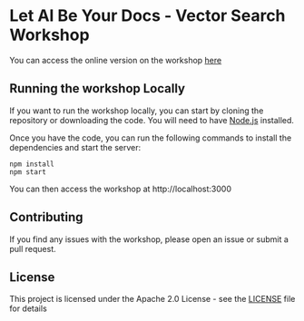 # Let AI Be Your Docs - Vector Search Workshop

You can access the online version on the workshop [here](https://mongodb-developer.github.io/vector-search-workshop/)

## Running the workshop Locally

If you want to run the workshop locally, you can start by cloning the repository or downloading the code. You will need to have [Node.js](https://nodejs.org/en/) installed.

Once you have the code, you can run the following commands to install the dependencies and start the server:

```
npm install
npm start
```

You can then access the workshop at http://localhost:3000

## Contributing

If you find any issues with the workshop, please open an issue or submit a pull request.

## License

This project is licensed under the Apache 2.0 License - see the [LICENSE](LICENSE) file for details